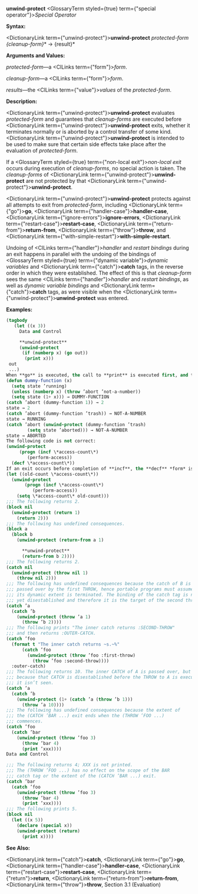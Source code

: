 **unwind-protect** <GlossaryTerm styled={true} term={"special operator"}><i>Special Operator</i></GlossaryTerm> 



**Syntax:** 



<DictionaryLink  term={"unwind-protect"}><b>unwind-protect</b></DictionaryLink> *protected-form \{cleanup-form\}*\* → \{result\}\* 



**Arguments and Values:** 



*protected-form*—a <ClLinks  term={"form"}><i>form</i></ClLinks>. 



*cleanup-form*—a <ClLinks  term={"form"}><i>form</i></ClLinks>. 



*results*—the <ClLinks  term={"value"}><i>values</i></ClLinks> of the *protected-form*. 



**Description:** 



<DictionaryLink  term={"unwind-protect"}><b>unwind-protect</b></DictionaryLink> evaluates *protected-form* and guarantees that *cleanup-forms* are executed before <DictionaryLink  term={"unwind-protect"}><b>unwind-protect</b></DictionaryLink> exits, whether it terminates normally or is aborted by a control transfer of some kind. <DictionaryLink  term={"unwind-protect"}><b>unwind-protect</b></DictionaryLink> is intended to be used to make sure that certain side effects take place after the evaluation of *protected-form*. 



If a <GlossaryTerm styled={true} term={"non-local exit"}><i>non-local exit</i></GlossaryTerm> occurs during execution of *cleanup-forms*, no special action is taken. The *cleanup-forms* of <DictionaryLink  term={"unwind-protect"}><b>unwind-protect</b></DictionaryLink> are not protected by that <DictionaryLink  term={"unwind-protect"}><b>unwind-protect</b></DictionaryLink>. 



<DictionaryLink  term={"unwind-protect"}><b>unwind-protect</b></DictionaryLink> protects against all attempts to exit from *protected-form*, including <DictionaryLink  term={"go"}><b>go</b></DictionaryLink>, <DictionaryLink  term={"handler-case"}><b>handler-case</b></DictionaryLink>, <DictionaryLink  term={"ignore-errors"}><b>ignore-errors</b></DictionaryLink>, <DictionaryLink  term={"restart-case"}><b>restart-case</b></DictionaryLink>, <DictionaryLink  term={"return-from"}><b>return-from</b></DictionaryLink>, <DictionaryLink  term={"throw"}><b>throw</b></DictionaryLink>, and <DictionaryLink  term={"with-simple-restart"}><b>with-simple-restart</b></DictionaryLink>. 



Undoing of <ClLinks  term={"handler"}><i>handler</i></ClLinks> and *restart bindings* during an exit happens in parallel with the undoing of the bindings of <GlossaryTerm styled={true} term={"dynamic variable"}><i>dynamic variables</i></GlossaryTerm> and <DictionaryLink  term={"catch"}><b>catch</b></DictionaryLink> tags, in the reverse order in which they were established. The effect of this is that *cleanup-form* sees the same <ClLinks  term={"handler"}><i>handler</i></ClLinks> and *restart bindings*, as well as *dynamic variable bindings* and <DictionaryLink  term={"catch"}><b>catch</b></DictionaryLink> tags, as were visible when the <DictionaryLink  term={"unwind-protect"}><b>unwind-protect</b></DictionaryLink> was entered. 



**Examples:**
```lisp
(tagbody 
   (let ((x 3)) 
     Data and Control 

     **unwind-protect** 
     (unwind-protect 
	  (if (numberp x) (go out)) 
       (print x))) 
 out 
 ...) 
When **go** is executed, the call to **print** is executed first, and then the transfer of control to the tag out is completed. 
(defun dummy-function (x) 
  (setq state ’running) 
  (unless (numberp x) (throw ’abort ’not-a-number)) 
  (setq state (1+ x))) → DUMMY-FUNCTION 
(catch ’abort (dummy-function 1)) → 2 
state → 2 
(catch ’abort (dummy-function ’trash)) → NOT-A-NUMBER 
state → RUNNING 
(catch ’abort (unwind-protect (dummy-function ’trash) 
		(setq state ’aborted))) → NOT-A-NUMBER 
state → ABORTED 
The following code is not correct: 
(unwind-protect 
     (progn (incf \*access-count\*) 
	    (perform-access)) 
  (decf \*access-count\*)) 
If an exit occurs before completion of **incf**, the **decf** *form* is executed anyway, resulting in an incorrect value for \*access-count\*. The correct way to code this is as follows: 
(let ((old-count \*access-count\*)) 
  (unwind-protect 
       (progn (incf \*access-count\*) 
	      (perform-access)) 
    (setq \*access-count\* old-count))) 
;;; The following returns 2. 
(block nil 
  (unwind-protect (return 1) 
    (return 2))) 
;;; The following has undefined consequences. 
(block a 
  (block b 
    (unwind-protect (return-from a 1) 

      **unwind-protect** 
      (return-from b 2)))) 
;;; The following returns 2. 
(catch nil 
  (unwind-protect (throw nil 1) 
    (throw nil 2))) 
;;; The following has undefined consequences because the catch of B is 
;;; passed over by the first THROW, hence portable programs must assume 
;;; its dynamic extent is terminated. The binding of the catch tag is not 
;;; yet disestablished and therefore it is the target of the second throw. 
(catch ’a 
  (catch ’b 
    (unwind-protect (throw ’a 1) 
      (throw ’b 2)))) 
;;; The following prints "The inner catch returns :SECOND-THROW" 
;;; and then returns :OUTER-CATCH. 
(catch ’foo 
  (format t "The inner catch returns ~s.~%" 
	  (catch ’foo 
	    (unwind-protect (throw ’foo :first-throw) 
	      (throw ’foo :second-throw)))) 
  :outer-catch) 
;;; The following returns 10. The inner CATCH of A is passed over, but 
;;; because that CATCH is disestablished before the THROW to A is executed, 
;;; it isn’t seen. 
(catch ’a 
  (catch ’b 
    (unwind-protect (1+ (catch ’a (throw ’b 1))) 
      (throw ’a 10)))) 
;;; The following has undefined consequences because the extent of 
;;; the (CATCH ’BAR ...) exit ends when the (THROW ’FOO ...) 
;;; commences. 
(catch ’foo 
  (catch ’bar 
    (unwind-protect (throw ’foo 3) 
      (throw ’bar 4) 
      (print ’xxx)))) 
Data and Control 

;;; The following returns 4; XXX is not printed. 
;;; The (THROW ’FOO ...) has no effect on the scope of the BAR 
;;; catch tag or the extent of the (CATCH ’BAR ...) exit. 
(catch ’bar 
  (catch ’foo 
    (unwind-protect (throw ’foo 3) 
      (throw ’bar 4) 
      (print ’xxx)))) 
;;; The following prints 5. 
(block nil 
  (let ((x 5)) 
    (declare (special x)) 
    (unwind-protect (return) 
      (print x)))) 
```
**See Also:** 



<DictionaryLink  term={"catch"}><b>catch</b></DictionaryLink>, <DictionaryLink  term={"go"}><b>go</b></DictionaryLink>, <DictionaryLink  term={"handler-case"}><b>handler-case</b></DictionaryLink>, <DictionaryLink  term={"restart-case"}><b>restart-case</b></DictionaryLink>, <DictionaryLink  term={"return"}><b>return</b></DictionaryLink>, <DictionaryLink  term={"return-from"}><b>return-from</b></DictionaryLink>, <DictionaryLink  term={"throw"}><b>throw</b></DictionaryLink>, Section 3.1 (Evaluation) 